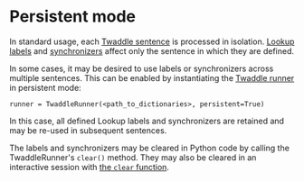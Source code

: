 # Persistent mode

In standard usage, each [Twaddle sentence](sentences.md) is processed in isolation.
[Lookup labels](lookups.md#labels) and [synchronizers](synchronizers.md) affect 
only the sentence in which they are defined.

In some cases, it may be desired to use labels or synchronizers across multiple 
sentences. This can be enabled by instantiating the [Twaddle runner](runner.md) in
persistent mode: 

`runner = TwaddleRunner(<path_to_dictionaries>, persistent=True)`

In this case, all defined Lookup labels and synchronizers are retained and may
be re-used in subsequent sentences.

The labels and synchronizers may be cleared in Python code by calling the
TwaddleRunner's `clear()` method. They may also be cleared in an interactive
session with [the `clear` function](functions.md#clear).